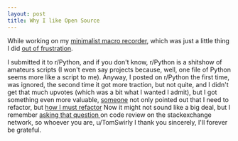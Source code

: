 ```yaml
---
layout: post
title: Why I like Open Source
---
```

While working on my [minimalist macro recorder](https://github.com/rmpr/atbswp), 
which was just a little thing I did [out of frustration](https://rmpr.xyz/Announcing-atbswp/).

I submitted it to r/Python, and if you don't know, r/Python is a shitshow of amateurs scripts (I won't 
  even say projects because, well, one file of Python seems more like a script to me). 
  Anyway, I posted on r/Python the first time, was
ignored, the second time it got more traction, but not quite, and I didn't get that much upvotes (which was a bit what
I wanted I admit), but I got something even more valuable, [someone](https://www.reddit.com/user/tomswirly)
not only pointed out that I need to refactor, but [how I must refactor](https://redd.it/hjul2z) 
Now it might not sound like a big deal, but I remember
[asking that question ](https://codereview.stackexchange.com/questions/237625/translate-keyboard-inputs-to-corresponding-actions-in-pyautogui)
on code review on the stackexchange network, so whoever you are, u/TomSwirly I thank you
sincerely, I'll forever be grateful.



